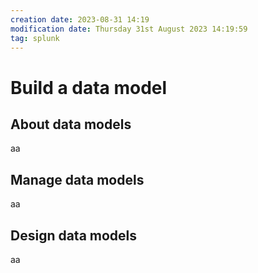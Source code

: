 ```yaml
---
creation date: 2023-08-31 14:19
modification date: Thursday 31st August 2023 14:19:59
tag: splunk
---
```

# Build a data model

## About data models

aa
## Manage data models

aa
## Design data models

aa